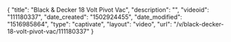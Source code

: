{
    "title": "Black &amp; Decker 18 Volt Pivot Vac",
    "description": "",
    "videoid": "111180337",
    "date_created": "1502924455",
    "date_modified": "1516985864",
    "type": "captivate",
    "layout": "video",
    "url": "\/v\/black-decker-18-volt-pivot-vac\/111180337"
}